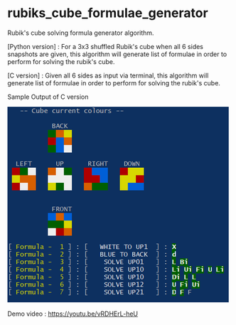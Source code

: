 # rubiks_cube_formulae_generator
Rubik's cube solving formula generator algorithm.

[Python version] : For a 3x3 shuffled Rubik's cube when all 6 sides snapshots are given, this algorithm will generate list of formulae in order to perform for solving the rubik's cube.

[C version] : Given all 6 sides as input via terminal, this algorithm will generate list of formulae in order to perform for solving the rubik's cube.

Sample Output of C version

<p>
	<img src="./algorithm_in_c/images/sample_output_in_c.png" width="498" height="440")
</p>

Demo video : https://youtu.be/vRDHErL-heU